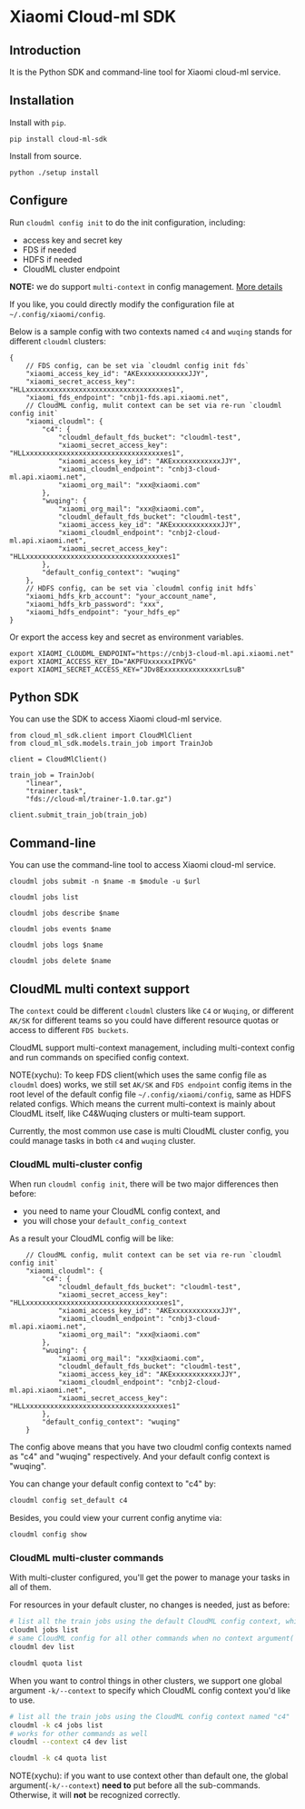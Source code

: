 # Xiaomi Cloud-ml SDK

## Introduction

It is the Python SDK and command-line tool for Xiaomi cloud-ml service.

## Installation

Install with `pip`.

```
pip install cloud-ml-sdk
```

Install from source.

```
python ./setup install
```

## Configure

Run `cloudml config init` to do the init configuration, including:

- access key and secret key
- FDS if needed
- HDFS if needed
- CloudML cluster endpoint

__NOTE:__ we do support `multi-context` in config management. [More details](#cloudml-multi-context-support)

If you like, you could directly modify the configuration file at `~/.config/xiaomi/config`.

Below is a sample config with two contexts named `c4` and `wuqing` stands for different `cloudml` clusters:

```
{
    // FDS config, can be set via `cloudml config init fds`
    "xiaomi_access_key_id": "AKExxxxxxxxxxxxJJY",
    "xiaomi_secret_access_key": "HLLxxxxxxxxxxxxxxxxxxxxxxxxxxxxxxxxxxes1",
    "xiaomi_fds_endpoint": "cnbj1-fds.api.xiaomi.net",
    // CloudML config, mulit context can be set via re-run `cloudml config init`
    "xiaomi_cloudml": {
        "c4": {
            "cloudml_default_fds_bucket": "cloudml-test",
            "xiaomi_secret_access_key": "HLLxxxxxxxxxxxxxxxxxxxxxxxxxxxxxxxxxxes1",
            "xiaomi_access_key_id": "AKExxxxxxxxxxxxJJY",
            "xiaomi_cloudml_endpoint": "cnbj3-cloud-ml.api.xiaomi.net",
            "xiaomi_org_mail": "xxx@xiaomi.com"
        },
        "wuqing": {
            "xiaomi_org_mail": "xxx@xiaomi.com",
            "cloudml_default_fds_bucket": "cloudml-test",
            "xiaomi_access_key_id": "AKExxxxxxxxxxxxJJY",
            "xiaomi_cloudml_endpoint": "cnbj2-cloud-ml.api.xiaomi.net",
            "xiaomi_secret_access_key": "HLLxxxxxxxxxxxxxxxxxxxxxxxxxxxxxxxxxxes1"
        },
        "default_config_context": "wuqing"
    },
    // HDFS config, can be set via `cloudml config init hdfs`
    "xiaomi_hdfs_krb_account": "your_account_name",
    "xiaomi_hdfs_krb_password": "xxx",
    "xiaomi_hdfs_endpoint": "your_hdfs_ep"
}
```

Or export the access key and secret as environment variables.

```
export XIAOMI_CLOUDML_ENDPOINT="https://cnbj3-cloud-ml.api.xiaomi.net"
export XIAOMI_ACCESS_KEY_ID="AKPFUxxxxxxIPKVG"
export XIAOMI_SECRET_ACCESS_KEY="JDv8ExxxxxxxxxxxxxxrLsuB"
```

## Python SDK

You can use the SDK to access Xiaomi cloud-ml service.

```
from cloud_ml_sdk.client import CloudMlClient
from cloud_ml_sdk.models.train_job import TrainJob

client = CloudMlClient()

train_job = TrainJob(
    "linear",
    "trainer.task",
    "fds://cloud-ml/trainer-1.0.tar.gz")

client.submit_train_job(train_job)
```

## Command-line

You can use the command-line tool to access Xiaomi cloud-ml service.

```
cloudml jobs submit -n $name -m $module -u $url

cloudml jobs list

cloudml jobs describe $name

cloudml jobs events $name

cloudml jobs logs $name

cloudml jobs delete $name
```

## CloudML multi context support

The `context` could be different `cloudml` clusters like `C4` or `Wuqing`, or
different `AK/SK` for different teams so you could have different resource quotas or
access to different `FDS buckets`.

CloudML support multi-context management, including multi-context config and run commands on specified config context.

NOTE(xychu): To keep FDS client(which uses the same config file as `cloudml` does) works,
we still set `AK/SK` and `FDS endpoint` config items in the root level of the default config file
`~/.config/xiaomi/config`, same as HDFS related configs. Which means the current multi-context
is mainly about CloudML itself, like C4&Wuqing clusters or multi-team support.

Currently, the most common use case is multi CloudML cluster config, you could manage tasks in both `c4` and `wuqing` cluster.

### CloudML multi-cluster config

When run `cloudml config init`, there will be two major differences then before:

- you need to name your CloudML config context, and
- you will chose your `default_config_context`

As a result your CloudML config will be like:

```
    // CloudML config, mulit context can be set via re-run `cloudml config init`
    "xiaomi_cloudml": {
        "c4": {
            "cloudml_default_fds_bucket": "cloudml-test",
            "xiaomi_secret_access_key": "HLLxxxxxxxxxxxxxxxxxxxxxxxxxxxxxxxxxxes1",
            "xiaomi_access_key_id": "AKExxxxxxxxxxxxJJY",
            "xiaomi_cloudml_endpoint": "cnbj3-cloud-ml.api.xiaomi.net",
            "xiaomi_org_mail": "xxx@xiaomi.com"
        },
        "wuqing": {
            "xiaomi_org_mail": "xxx@xiaomi.com",
            "cloudml_default_fds_bucket": "cloudml-test",
            "xiaomi_access_key_id": "AKExxxxxxxxxxxxJJY",
            "xiaomi_cloudml_endpoint": "cnbj2-cloud-ml.api.xiaomi.net",
            "xiaomi_secret_access_key": "HLLxxxxxxxxxxxxxxxxxxxxxxxxxxxxxxxxxxes1"
        },
        "default_config_context": "wuqing"
    }
```

The config above means that you have two cloudml config contexts named as "c4" and "wuqing" respectively.
And your default config context is "wuqing".

You can change your default config context to "c4" by:

```bash
cloudml config set_default c4
```

Besides, you could view your current config anytime via:

```bash
cloudml config show
```

### CloudML multi-cluster commands

With multi-cluster configured, you'll get the power to manage your tasks in all of them.

For resources in your default cluster, no changes is needed, just as before:

```bash
# list all the train jobs using the default CloudML config context, which is named "wuqing"
cloudml jobs list
# same CloudML config for all other commands when no context argument(`-k/--context`) given
cloudml dev list

cloudml quota list
```

When you want to control things in other clusters, we support one global argument `-k/--context` to specify
which CloudML config context you'd like to use.

```bash
# list all the train jobs using the CloudML config context named "c4"
cloudml -k c4 jobs list
# works for other commands as well
cloudml --context c4 dev list

cloudml -k c4 quota list
```

NOTE(xychu): if you want to use context other than default one, the global argument(`-k/--context`)
**need to** put before all the sub-commands. Otherwise, it will **not** be recognized correctly.
